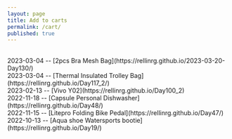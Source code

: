 ```yaml
---
layout: page
title: Add to carts 
permalink: /cart/
published: true
---
```

<br>
2023-03-04 -- [2pcs Bra Mesh Bag](https://rellinrg.github.io/2023-03-20-Day130/)
<br>
2023-03-04 -- [Thermal Insulated Trolley Bag](https://rellinrg.github.io/Day117_2/)
<br>
2023-02-13 -- [Vivo Y02](https://rellinrg.github.io/Day100_2)
<br>
2022-11-18 -- [Capsule Personal Dishwasher](https://rellinrg.github.io/Day48/)
<br>
2022-11-15 -- [Litepro Folding Bike Pedal](https://rellinrg.github.io/Day47/)
<br>
2022-10-13 -- [Aqua shoe Watersports bootie](https://rellinrg.github.io/Day19/)
<br>
